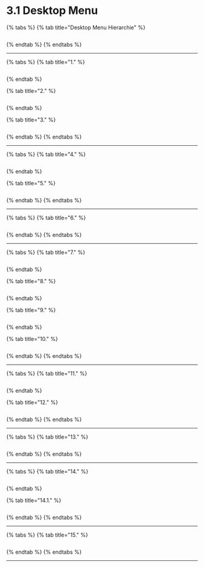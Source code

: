 # 3.1 Desktop Menu

{% tabs %}
{% tab title="Desktop Menu Hierarchie" %}
<figure><img src="../../../../../.gitbook/assets/home_menu_1-min (1).gif" alt=""><figcaption></figcaption></figure>
{% endtab %}
{% endtabs %}

***





{% tabs %}
{% tab title="1." %}
<figure><img src="../../../../../.gitbook/assets/Home_menu_desktop_1-min.gif" alt=""><figcaption></figcaption></figure>
{% endtab %}

{% tab title="2." %}
<figure><img src="../../../../../.gitbook/assets/home_menu_desktop_2-min.gif" alt=""><figcaption></figcaption></figure>
{% endtab %}

{% tab title="3." %}
<figure><img src="../../../../../.gitbook/assets/home_menu_desktop_3-min (1).gif" alt=""><figcaption></figcaption></figure>
{% endtab %}
{% endtabs %}

***





{% tabs %}
{% tab title="4." %}
<figure><img src="../../../../../.gitbook/assets/home_menu_desktop_4-min (1).gif" alt=""><figcaption></figcaption></figure>
{% endtab %}

{% tab title="5." %}
<figure><img src="../../../../../.gitbook/assets/home_menu_desktop_5-min (1).gif" alt=""><figcaption></figcaption></figure>
{% endtab %}
{% endtabs %}

***





{% tabs %}
{% tab title="6." %}
<figure><img src="../../../../../.gitbook/assets/home_menu_desktop_6-min (1).gif" alt=""><figcaption></figcaption></figure>
{% endtab %}
{% endtabs %}

***





{% tabs %}
{% tab title="7." %}
<figure><img src="../../../../../.gitbook/assets/home_menu_desktop_7-min (1).gif" alt=""><figcaption></figcaption></figure>
{% endtab %}

{% tab title="8." %}
<figure><img src="../../../../../.gitbook/assets/home_menu_desktop_8-min (1).gif" alt=""><figcaption></figcaption></figure>
{% endtab %}

{% tab title="9." %}
<figure><img src="../../../../../.gitbook/assets/home_menu_desktop_9-min (1).gif" alt=""><figcaption></figcaption></figure>
{% endtab %}

{% tab title="10." %}
<figure><img src="../../../../../.gitbook/assets/home_menu_desktop_10-min (1).gif" alt=""><figcaption></figcaption></figure>
{% endtab %}
{% endtabs %}

***





{% tabs %}
{% tab title="11." %}
<figure><img src="../../../../../.gitbook/assets/home_menu_desktop_11-min (1).gif" alt=""><figcaption></figcaption></figure>
{% endtab %}

{% tab title="12." %}
<figure><img src="../../../../../.gitbook/assets/home_menu_desktop_12-min (1).gif" alt=""><figcaption></figcaption></figure>
{% endtab %}
{% endtabs %}

***





{% tabs %}
{% tab title="13." %}
<figure><img src="../../../../../.gitbook/assets/home_menu_desktop_13-min (1).gif" alt=""><figcaption></figcaption></figure>
{% endtab %}
{% endtabs %}

***





{% tabs %}
{% tab title="14." %}
<figure><img src="../../../../../.gitbook/assets/home_menu_desktop_14-min (1).gif" alt=""><figcaption></figcaption></figure>
{% endtab %}

{% tab title="14.1." %}
<figure><img src="../../../../../.gitbook/assets/home_menu_desktop_14_1-min (1).gif" alt=""><figcaption></figcaption></figure>
{% endtab %}
{% endtabs %}

***





{% tabs %}
{% tab title="15." %}
<figure><img src="../../../../../.gitbook/assets/home_menu_desktop_15-min (1).gif" alt=""><figcaption></figcaption></figure>
{% endtab %}
{% endtabs %}

***

